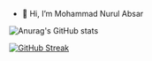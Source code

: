 - 👋 Hi, I’m Mohammad Nurul Absar

![Anurag's GitHub stats](https://github-readme-stats.vercel.app/api?username=nurulabsar-git&theme=outrun&show_icons=true)
<!---
nurulabsar-git/nurulabsar-git is a ✨ special ✨ repository because its `README.md` (this file) appears on your GitHub profile.
You can click the Preview link to take a look at your changes.
[![GitHub Streak](https://github-readme-streak-stats.herokuapp.com/?user=nurulabsar-git)](https://git.io/streak-stats)
--->
<!--START_SECTION:waka-->


<!--END_SECTION:waka-->




[![GitHub Streak](https://github-readme-streak-stats.herokuapp.com/?user=nurulabsar-git&theme=chartreuse-dark)](https://git.io/streak-stats)
